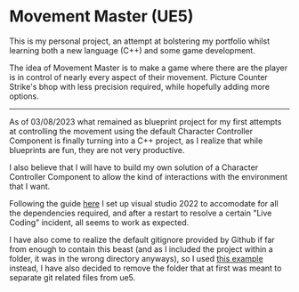 # Movement Master (UE5)
This is my personal project, an attempt at bolstering my portfolio whilst learning both a new language (C++) and some game development.

The idea of Movement Master is to make a game where there are the player is in control of nearly every aspect of their movement. Picture Counter Strike's bhop with less precision required, while hopefully adding more options.

---

As of 03/08/2023 what remained as blueprint project for my first attempts at controlling the movement using the default Character Controller Component is finally turning into a C++ project, as I realize that while blueprints are fun, they are not very productive.

I also believe that I will have to build my own solution of a Character Controller Component to allow the kind of interactions with the environment that I want.

Following the guide [here](https://docs.unrealengine.com/5.1/en-US/setting-up-visual-studio-development-environment-for-cplusplus-projects-in-unreal-engine/) I set up visual studio 2022 to accomodate for all the dependencies required, and after a restart to resolve a certain "Live Coding" incident, all seems to work as expected.

I have also come to realize the default gitignore provided by Github if far from enough to contain this beast (and as I included the project within a folder, it was in the wrong directory anyways), so I used [this example](https://github.com/MOZGIII/ue5-gitignore/tree/master) instead, I have also decided to remove the folder that at first was meant to separate git related files from ue5.

